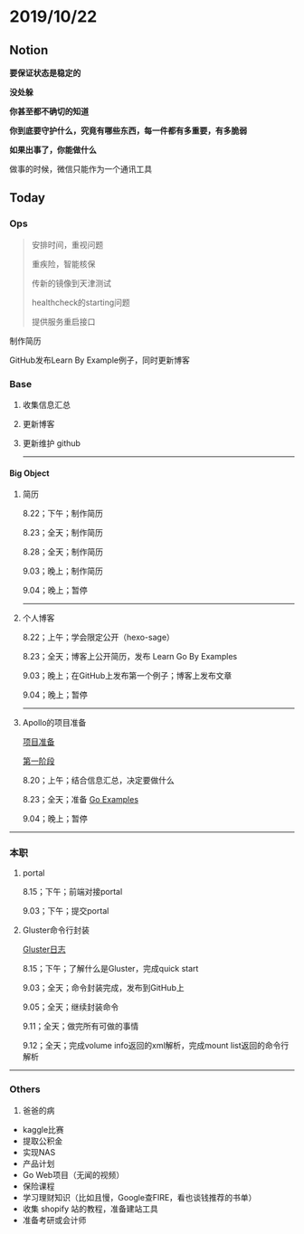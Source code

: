 # 2019/10/22

## Notion

**要保证状态是稳定的**



**没处躲**



**你甚至都不确切的知道**

**你到底要守护什么，究竟有哪些东西，每一件都有多重要，有多脆弱**

**如果出事了，你能做什么**



做事的时候，微信只能作为一个通讯工具



## Today

### Ops

> 安排时间，重视问题
>
> 重疾险，智能核保
>
> 传新的镜像到天津测试
>
> healthcheck的starting问题
>
> 提供服务重启接口



制作简历

GitHub发布Learn By Example例子，同时更新博客



### Base

1. 收集信息汇总 

2. 更新博客

3. 更新维护 github

   

   ---

#### Big Object

1. 简历

   8.22；下午；制作简历

   8.23；全天；制作简历

   8.28；全天；制作简历

   9.03；晚上；制作简历

   9.04；晚上；暂停

   

   ---

2. 个人博客

   8.22；上午；学会限定公开（hexo-sage）

   8.23；全天；博客上公开简历，发布 Learn Go By Examples

   9.03；晚上；在GitHub上发布第一个例子；博客上发布文章

   9.04；晚上；暂停

   

   ---

3. Apollo的项目准备

   [项目准备](E:\postgraduate\markdown\daily\Notion\要做什么项目.md)

   [第一阶段](E:\postgraduate\markdown\daily\Project\Apollo\准备\第一阶段.md)

   8.20；上午；结合信息汇总，决定要做什么

   8.23；全天；准备 [Go Examples]()

   9.04；晚上；暂停









---



### 本职

1. portal 

   8.15；下午；前端对接portal

   9.03；下午；提交portal

   

2. Gluster命令行封装

   [Gluster日志](E:\GitLab_backup\gluster\Gluster日志.md)
   
   8.15；下午；了解什么是Gluster，完成quick start
   
   9.03；全天；命令封装完成，发布到GitHub上
   
   9.05；全天；继续封装命令
   
   9.11；全天；做完所有可做的事情
   
   9.12；全天；完成volume info返回的xml解析，完成mount list返回的命令行解析

 



---



### Others

1. 爸爸的病

   







- kaggle比赛
- 提取公积金 
- 实现NAS
- 产品计划
- Go Web项目（无闻的视频）
- 保险课程
- 学习理财知识（比如且慢，Google查FIRE，看也谈钱推荐的书单）
- 收集 shopify 站的教程，准备建站工具
- 准备考研或会计师